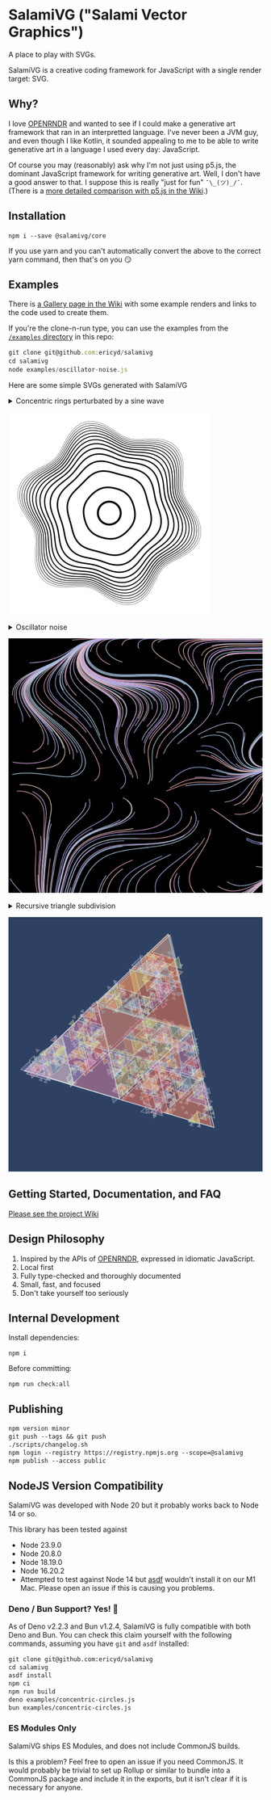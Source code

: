 # SalamiVG ("Salami Vector Graphics")

A place to play with SVGs.

SalamiVG is a creative coding framework for JavaScript with a single render target: SVG.

## Why?

I love [OPENRNDR](https://openrndr.org/) and wanted to see if I could make a generative art framework that ran in an interpretted language. I've never been a JVM guy, and even though I like Kotlin, it sounded appealing to me to be able to write generative art in a language I used every day: JavaScript.

Of course you may (reasonably) ask why I'm not just using p5.js, the dominant JavaScript framework for writing generative art. Well, I don't have a good answer to that. I suppose this is really "just for fun" `¯\_(ツ)_/¯`. (There is a [more detailed comparison with p5.js in the Wiki](https://github.com/ericyd/salamivg/wiki/FAQ#why-not-p5js).)

## Installation

```
npm i --save @salamivg/core
```

If you use yarn and you can't automatically convert the above to the correct yarn command, then that's on you 😏

## Examples

There is [a Gallery page in the Wiki](https://github.com/ericyd/salamivg/wiki/Gallery) with some example renders and links to the code used to create them.

If you're the clone-n-run type, you can use the examples from the [`/examples` directory](./examples/) in this repo:

```js
git clone git@github.com:ericyd/salamivg
cd salamivg
node examples/oscillator-noise.js
```

Here are some simple SVGs generated with SalamiVG

<details>

<summary>Concentric rings perturbated by a sine wave</summary>

```js
import { renderSvg, circle, hypot, vec2, map } from '@salamivg/core'

const config = {
  width: 100,
  height: 100,
  scale: 2,
  loopCount: 1,
}

renderSvg(config, (svg) => {
  // set basic SVG props
  svg.setBackground('#fff')
  svg.fill = null
  svg.stroke = '#000'
  svg.numericPrecision = 3

  // draw circle in middle of viewport
  svg.circle(
    circle({
      center: svg.center,
      radius: hypot(svg.width, svg.height) * 0.04,
      'stroke-width': 1,
    }),
  )

  // draw 14 concentric rings around the center. (14 is arbitrary)
  const nRings = 14
  for (let i = 1; i <= nRings; i++) {
    // use `map` to linearly interpolate the radius on a log scale
    const baseRadius = map(
      0,
      Math.log(nRings),
      hypot(svg.width, svg.height) * 0.09,
      hypot(svg.width, svg.height) * 0.3,
      Math.log(i),
    )

    // as the rings get further from the center,
    // the path is increasingly perturbated by the sine wave.
    const sineInfluence = map(
      0,
      Math.log(nRings),
      baseRadius * 0.01,
      baseRadius * 0.1,
      Math.log(i),
    )

    svg.path((p) => {
      // the stroke width gets thinner as the rings get closer to the edge
      p.strokeWidth = map(1, nRings, 0.8, 0.1, i)

      // the radius varies because the path is perturbated by a sine wave
      const radius = (angle) => baseRadius + Math.sin(angle * 6) * sineInfluence
      const start = Vector2.fromAngle(0).scale(radius(0)).add(svg.center)
      p.moveTo(start)

      // move our way around a circle to draw a smooth path
      for (let angle = 0; angle <= Math.PI * 2; angle += 0.05) {
        const next = Vector2.fromAngle(angle)
          .scale(radius(angle))
          .add(svg.center)
        p.lineTo(next)
      }
      p.close()
    })
  }
})
```

</details>

![Concentric circles example. 14 concentric circles are drawn around the center of the image. As the circle radius increases, the circles becomes increasingly perturbated by a sine wave, making the circle somewhat wavy.](./examples/concentric-circles.svg)

<details>

<summary>Oscillator noise</summary>

SalamiVG ships with a bespoke noise function called "oscillator noise".

```js
import {
  renderSvg,
  map,
  vec2,
  randomSeed,
  createRng,
  Vector2,
  random,
  ColorRgb,
  PI,
  cos,
  sin,
  ColorSequence,
  shuffle,
  createOscNoise,
} from '@salamivg/core'

const config = {
  width: 100,
  height: 100,
  scale: 3,
  loopCount: 1,
}

const colors = ['#B2D0DE', '#E0A0A5', '#9BB3E7', '#F1D1B8', '#D9A9D6']

renderSvg(config, (svg) => {
  // filenameMetadata will be added to the filename that is written to disk;
  // this makes it easy to recall which seeds were used in a particular sketch
  svg.filenameMetadata = { seed }

  // a seeded pseudo-random number generator provides controlled randomness for our sketch
  const rng = createRng(seed)

  // black background 😎
  svg.setBackground('#000')

  // set some basic SVG props
  svg.fill = null
  svg.stroke = ColorRgb.Black
  svg.strokeWidth = 0.25
  svg.numericPrecision = 3

  // create a 2D noise function using the built-in "oscillator noise"
  const noiseFn = createOscNoise(seed)

  // create a bunch of random start points within the svg boundaries
  const nPoints = 200
  const points = new Array(nPoints)
    .fill(0)
    .map(() => Vector2.random(0, svg.width, 0, svg.height, rng))

  // define a color spectrum that can be indexed randomly for line colors
  const spectrum = ColorSequence.fromColors(shuffle(colors, rng))

  // noise functions usually require some type of scaling;
  // here we randomize slightly to get the amount of "flowiness" that we want.
  const scale = random(0.05, 0.13, rng)

  // each start point gets a line
  for (const point of points) {
    svg.path((path) => {
      // choose a random stroke color for the line
      path.stroke = spectrum.at(random(0, 1, rng))

      // move along the vector field defined by the 2D noise function.
      // the line length is "100", which is totally arbitrary.
      path.moveTo(point)
      for (let i = 0; i < 100; i++) {
        let noise = noiseFn(path.cursor.x * scale, path.cursor.y * scale)
        let angle = map(-1, 1, -PI, PI, noise)
        path.lineTo(path.cursor.add(vec2(cos(angle), sin(angle))))
      }
    })
  }

  // when loopCount > 1, this will randomize the seed on each iteration
  return () => {
    seed = randomSeed()
  }
})
```

</details>

![Oscillator noise example. Wavy multi-colored lines defined by a noisy vector field weave through the canvas.](./examples/oscillator-noise.svg)

<details>

<summary>Recursive triangle subdivision</summary>

```js
/*
Rules

1. Draw an equilateral triangle in the center of the viewBox
2. Subdivide the triangle into 4 equal-sized smaller triangles
3. If less than max depth and <chance>, continue recursively subdividing
4. Each triangle gets a different fun-colored fill, and a slightly-opacified stroke
*/
import {
  renderSvg,
  vec2,
  randomSeed,
  createRng,
  Vector2,
  random,
  randomInt,
  PI,
  ColorSequence,
  shuffle,
  TAU,
  ColorRgb,
} from '@salamivg/core'

const config = {
  width: 100,
  height: 100,
  scale: 3,
  loopCount: 1,
}

let seed = 8852037180828291 // or, randomSeed()

const colors = [
  '#974F7A',
  '#D093C2',
  '#6F9EB3',
  '#E5AD5A',
  '#EEDA76',
  '#B5CE8D',
  '#DAE7E8',
  '#2E4163',
]

const bg = '#2E4163'
const stroke = ColorRgb.fromHex('#DAE7E8')

renderSvg(config, (svg) => {
  const rng = createRng(seed)
  const maxDepth = randomInt(5, 7, rng)
  svg.filenameMetadata = { seed, maxDepth }
  svg.setBackground(bg)
  svg.numericPrecision = 3
  svg.fill = bg
  svg.stroke = stroke
  svg.strokeWidth = 0.25
  const spectrum = ColorSequence.fromColors(shuffle(colors, rng))

  function drawTriangle(a, b, c, depth = 0) {
    // always draw the first triangle; then, draw about half of the triangles
    if (depth === 0 || random(0, 1, rng) < 0.5) {
      // offset amount increases with depth
      const offsetAmount = depth / 2
      const offset = vec2(
        random(-offsetAmount, offsetAmount, rng),
        random(-offsetAmount, offsetAmount, rng),
      )
      // draw the triangle with some offset
      svg.polygon({
        points: [a.add(offset), b.add(offset), c.add(offset)],
        fill: spectrum.at(random(0, 1, rng)).opacify(0.4).toHex(),
        stroke: stroke.opacify(1 / (depth / 4 + 1)).toHex(),
      })
    }
    // recurse if we're above maxDepth and "lady chance allows it"
    if (depth < maxDepth && (depth < 2 || random(0, 1, rng) < 0.75)) {
      const ab = Vector2.mix(a, b, 0.5)
      const ac = Vector2.mix(a, c, 0.5)
      const bc = Vector2.mix(b, c, 0.5)
      drawTriangle(ab, ac, bc, depth + 1)
      drawTriangle(a, ab, ac, depth + 1)
      drawTriangle(b, bc, ab, depth + 1)
      drawTriangle(c, bc, ac, depth + 1)
    }
  }

  // construct an equilateral triangle from the center of the canvas with a random rotation
  const angle = random(0, TAU, rng)
  const a = svg.center.add(Vector2.fromAngle(angle).scale(45))
  const b = svg.center.add(Vector2.fromAngle(angle + (PI * 2) / 3).scale(45))
  const c = svg.center.add(Vector2.fromAngle(angle + (PI * 4) / 3).scale(45))
  drawTriangle(a, b, c)

  // when loopCount > 1, this will randomize the seed on each iteration
  return () => {
    seed = randomSeed()
  }
})
```

</details>

![Recursive triangles example. A large equilateral triangle is drawn in the middle of the screen. The triangle is equally subdivided into 4 smaller triangles. Each triangle gets a random color. The subdivision continues for 6 iterations.](./examples/recursive-triangles.svg)

## Getting Started, Documentation, and FAQ

[Please see the project Wiki](https://github.com/ericyd/salamivg/wiki)

## Design Philosophy

1. Inspired by the APIs of [OPENRNDR](https://openrndr.org/), expressed in idiomatic JavaScript.
2. Local first
3. Fully type-checked and thoroughly documented
4. Small, fast, and focused
3. Don't take yourself too seriously

## Internal Development

Install dependencies:

```shell
npm i
```

Before committing:

```shell
npm run check:all
```

## Publishing

```shell
npm version minor
git push --tags && git push
./scripts/changelog.sh
npm login --registry https://registry.npmjs.org --scope=@salamivg
npm publish --access public
```

## NodeJS Version Compatibility

SalamiVG was developed with Node 20 but it probably works back to Node 14 or so.

This library has been tested against
* Node 23.9.0
* Node 20.8.0
* Node 18.19.0
* Node 16.20.2
* Attempted to test against Node 14 but [asdf](https://asdf-vm.com/) wouldn't install it on our M1 Mac. Please open an issue if this is causing you problems.

### Deno / Bun Support? Yes! 🎉

As of Deno v2.2.3 and Bun v1.2.4, SalamiVG is fully compatible with both Deno and Bun. You can check this claim yourself with the following commands, assuming you have `git` and `asdf` installed:

```shell
git clone git@github.com:ericyd/salamivg
cd salamivg
asdf install
npm ci
npm run build
deno examples/concentric-circles.js
bun examples/concentric-circles.js
```

### ES Modules Only

SalamiVG ships ES Modules, and does not include CommonJS builds.

Is this a problem? Feel free to open an issue if you need CommonJS. It would probably be trivial to set up Rollup or similar to bundle into a CommonJS package and include it in the exports, but it isn't clear if it is necessary for anyone.
